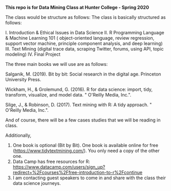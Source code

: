 **This repo is for Data Mining Class at Hunter College - Spring 2020**

The class would be structure as follows: 
The class is basically structured as follows: 
 
I. Introduction & Ethical Issues in Data Science 
II. R Programming Language & Machine Learning 101 ( object-oriented language, review regression, support vector machine, principle component analysis, and deep learning)
III. Text Mining (digital trace data, scraping Twitter, forums, using API, topic modeling)
IV. Final Project 
 
The three main books we will use are as follows: 
 
Salganik, M. (2019). Bit by bit: Social research in the digital age. Princeton University Press.
 
Wickham, H., & Grolemund, G. (2016). R for data science: import, tidy, transform, visualize, and model data. " O'Reilly Media, Inc.".
 
Silge, J., & Robinson, D. (2017). Text mining with R: A tidy approach. " O'Reilly Media, Inc.".
 
And of course, there will be a few cases studies that we will be reading in class. 


Additionally,
 
1. One book is optional (Bit by Bit). One book is available online for free (https://www.tidytextmining.com/). You only need a copy of the other one. 
2. Data Camp has free resources for R: https://www.datacamp.com/users/sign_up?redirect=%2Fcourses%2Ffree-introduction-to-r%2Fcontinue
3. I am contacting guest speakers to come in and share with the class their data science journeys. 
 
 
 
